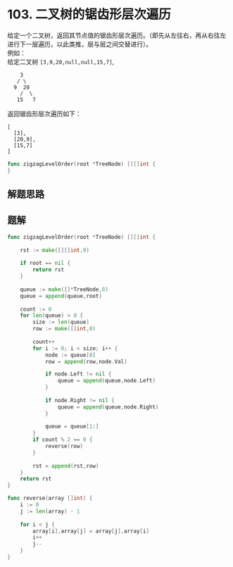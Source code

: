 # 103. 二叉树的锯齿形层次遍历
给定一个二叉树，返回其节点值的锯齿形层次遍历。（即先从左往右，再从右往左进行下一层遍历，以此类推，层与层之间交替进行）。  
例如：  
给定二叉树 ```[3,9,20,null,null,15,7]```,
```
    3
   / \
  9  20
    /  \
   15   7
```
返回锯齿形层次遍历如下：  
```
[
  [3],
  [20,9],
  [15,7]
]
```


```go
func zigzagLevelOrder(root *TreeNode) [][]int {
}
```

## 解题思路

## 题解

```go
func zigzagLevelOrder(root *TreeNode) [][]int {
    
    rst := make([][]int,0)
    
    if root == nil {
        return rst
    }
    
    queue := make([]*TreeNode,0)
    queue = append(queue,root)
    
    count := 0
    for len(queue) > 0 {
        size := len(queue)
        row := make([]int,0)
        
        count++
        for i := 0; i < size; i++ {
            node := queue[0]
            row = append(row,node.Val)

            if node.Left != nil {
                queue = append(queue,node.Left)
            }
            
            if node.Right != nil {
                queue = append(queue,node.Right)
            }
            
            queue = queue[1:]
        }
        if count % 2 == 0 {
            reverse(row) 
        }
        
        rst = append(rst,row)
    }
    return rst
}

func reverse(array []int) {
    i := 0
    j := len(array) - 1
    
    for i < j {
        array[i],array[j] = array[j],array[i]
        i++
        j--
    }
}
```
